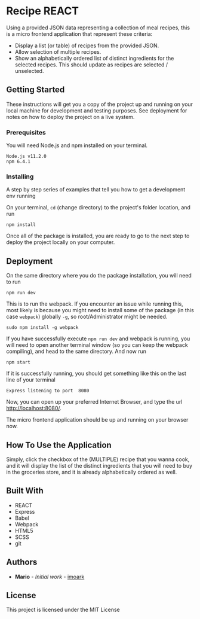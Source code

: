 # Recipe REACT

Using a provided JSON data representing a collection of meal recipes, this is a micro frontend application that represent these criteria:

* Display a list (or table) of recipes from the provided JSON.
* Allow selection of multiple recipes.
* Show an alphabetically ordered list of distinct ingredients for the selected recipes. This should update as recipes are selected / unselected.



## Getting Started

These instructions will get you a copy of the project up and running on your local machine for development and testing purposes. See deployment for notes on how to deploy the project on a live system.

### Prerequisites

You will need Node.js and npm installed on your terminal.

```
Node.js v11.2.0
npm 6.4.1
```

### Installing

A step by step series of examples that tell you how to get a development env running

On your terminal, `cd` (change directory) to the project's folder location, and run

```
npm install
```
Once all of the package is installed, you are ready to go to the next step to deploy the project locally on your computer.

## Deployment

On the same directory where you do the package installation, you will need to run

```
npm run dev
```
This is to run the webpack. If you encounter an issue while running this, most likely is because you might need to install some of the package (in this case `webpack`) globally `-g`, so root/Administrator might be needed.

```
sudo npm install -g webpack
```  

If you have successfully execute `npm run dev` and webpack is running, you will need to open another terminal window (so you can keep the webpack compiling), and head to the same directory. And now run  

```
npm start
```
If it is successfully running, you should get something like this on the last line of your terminal

```
Express listening to port  8080
```

Now, you can open up your preferred Internet Browser, and type the url [http://localhost:8080/](http://localhost:8080/).

The micro frontend application should be up and running on your browser now. 

## How To Use the Application

Simply, click the checkbox of the (MULTIPLE) recipe that you wanna cook, and it will display the list of the distinct ingredients that you will need to buy in the groceries store, and it is already alphabetically ordered as well. 

## Built With

* REACT
* Express
* Babel
* Webpack
* HTML5
* SCSS
* git


## Authors

* **Mario** - *Initial work* - [imoark](https://github.com/imoark)

## License

This project is licensed under the MIT License

